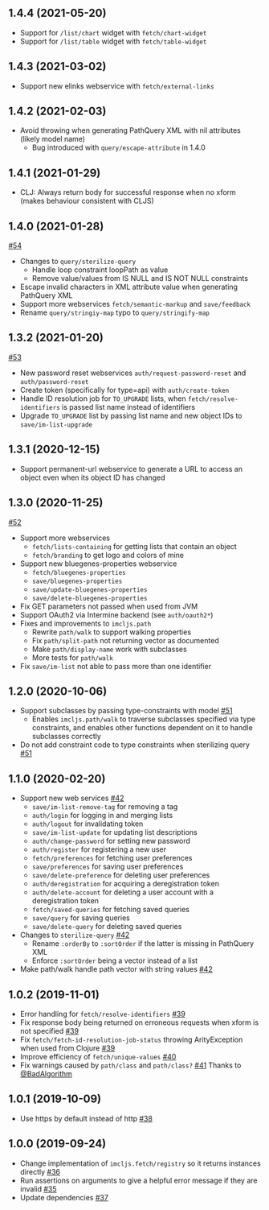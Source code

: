 ## 1.4.4 (2021-05-20)

- Support for `/list/chart` widget with `fetch/chart-widget`
- Support for `/list/table` widget with `fetch/table-widget`

## 1.4.3 (2021-03-02)

- Support new elinks webservice with `fetch/external-links`

## 1.4.2 (2021-02-03)

- Avoid throwing when generating PathQuery XML with nil attributes (likely model name)
    - Bug introduced with `query/escape-attribute` in 1.4.0

## 1.4.1 (2021-01-29)

- CLJ: Always return body for successful response when no xform (makes behaviour consistent with CLJS)

## 1.4.0 (2021-01-28)

[#54](https://github.com/intermine/imcljs/pull/54)
- Changes to `query/sterilize-query`
    - Handle loop constraint loopPath as value
    - Remove value/values from IS NULL and IS NOT NULL constraints
- Escape invalid characters in XML attribute value when generating PathQuery XML
- Support more webservices `fetch/semantic-markup` and `save/feedback`
- Rename `query/stringiy-map` typo to `query/stringify-map`

## 1.3.2 (2021-01-20)

[#53](https://github.com/intermine/imcljs/pull/53)
- New password reset webservices `auth/request-password-reset` and `auth/password-reset`
- Create token (specifically for type=api) with `auth/create-token`
- Handle ID resolution job for `TO_UPGRADE` lists, when `fetch/resolve-identifiers` is passed list name instead of identifiers
- Upgrade `TO_UPGRADE` list by passing list name and new object IDs to `save/im-list-upgrade`

## 1.3.1 (2020-12-15)

- Support permanent-url webservice to generate a URL to access an object even when its object ID has changed

## 1.3.0 (2020-11-25)

[#52](https://github.com/intermine/imcljs/pull/52)
- Support more webservices
    - `fetch/lists-containing` for getting lists that contain an object
    - `fetch/branding` to get logo and colors of mine
- Support new bluegenes-properties webservice
    - `fetch/bluegenes-properties`
    - `save/bluegenes-properties`
    - `save/update-bluegenes-properties`
    - `save/delete-bluegenes-properties`
- Fix GET parameters not passed when used from JVM
- Support OAuth2 via Intermine backend (see `auth/oauth2*`)
- Fixes and improvements to `imcljs.path`
    - Rewrite `path/walk` to support walking properties
    - Fix `path/split-path` not returning vector as documented
    - Make `path/display-name` work with subclasses
    - More tests for `path/walk`
- Fix `save/im-list` not able to pass more than one identifier

## 1.2.0 (2020-10-06)

- Support subclasses by passing type-constraints with model [#51](https://github.com/intermine/imcljs/pull/51)
    - Enables `imcljs.path/walk` to traverse subclasses specified via type constraints, and enables other functions dependent on it to handle subclasses correctly
- Do not add constraint code to type constraints when sterilizing query [#51](https://github.com/intermine/imcljs/pull/51)

## 1.1.0 (2020-02-20)

- Support new web services [#42](https://github.com/intermine/imcljs/pull/42)
    - `save/im-list-remove-tag` for removing a tag
    - `auth/login` for logging in and merging lists
    - `auth/logout` for invalidating token
    - `save/im-list-update` for updating list descriptions
    - `auth/change-password` for setting new password
    - `auth/register` for registering a new user
    - `fetch/preferences` for fetching user preferences
    - `save/preferences` for saving user preferences
    - `save/delete-preference` for deleting user preferences
    - `auth/deregistration` for acquiring a deregistration token
    - `auth/delete-account` for deleting a user account with a deregistration token
    - `fetch/saved-queries` for fetching saved queries
    - `save/query` for saving queries
    - `save/delete-query` for deleting saved queries
- Changes to `sterilize-query` [#42](https://github.com/intermine/imcljs/pull/42)
    - Rename `:orderBy` to `:sortOrder` if the latter is missing in PathQuery XML
    - Enforce `:sortOrder` being a vector instead of a list
- Make path/walk handle path vector with string values [#42](https://github.com/intermine/imcljs/pull/42)

## 1.0.2 (2019-11-01)

- Error handling for `fetch/resolve-identifiers` [#39](https://github.com/intermine/imcljs/pull/39)
- Fix response body being returned on erroneous requests when xform is not specified [#39](https://github.com/intermine/imcljs/pull/39)
- Fix `fetch/fetch-id-resolution-job-status` throwing ArityException when used from Clojure [#39](https://github.com/intermine/imcljs/pull/39)
- Improve efficiency of `fetch/unique-values` [#40](https://github.com/intermine/imcljs/pull/40)
- Fix warnings caused by `path/class` and `path/class?` [#41](https://github.com/intermine/imcljs/pull/41) Thanks to [@BadAlgorithm](https://github.com/BadAlgorithm)

## 1.0.1 (2019-10-09)

- Use https by default instead of http [#38](https://github.com/intermine/imcljs/pull/38)

## 1.0.0 (2019-09-24)

- Change implementation of `imcljs.fetch/registry` so it returns instances directly [#36](https://github.com/intermine/imcljs/pull/36)
- Run assertions on arguments to give a helpful error message if they are invalid [#35](https://github.com/intermine/imcljs/pull/35)
- Update dependencies [#37](https://github.com/intermine/imcljs/pull/37)
